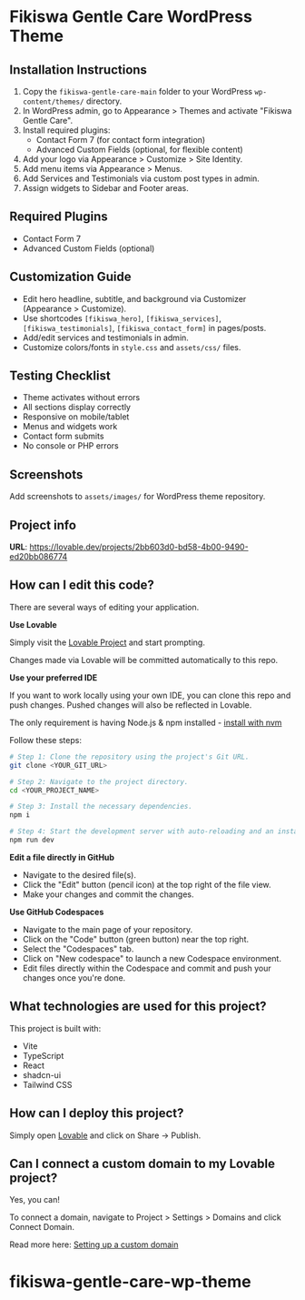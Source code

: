 # Fikiswa Gentle Care WordPress Theme

## Installation Instructions
1. Copy the `fikiswa-gentle-care-main` folder to your WordPress `wp-content/themes/` directory.
2. In WordPress admin, go to Appearance > Themes and activate "Fikiswa Gentle Care".
3. Install required plugins:
   - Contact Form 7 (for contact form integration)
   - Advanced Custom Fields (optional, for flexible content)
4. Add your logo via Appearance > Customize > Site Identity.
5. Add menu items via Appearance > Menus.
6. Add Services and Testimonials via custom post types in admin.
7. Assign widgets to Sidebar and Footer areas.

## Required Plugins
- Contact Form 7
- Advanced Custom Fields (optional)

## Customization Guide
- Edit hero headline, subtitle, and background via Customizer (Appearance > Customize).
- Use shortcodes `[fikiswa_hero]`, `[fikiswa_services]`, `[fikiswa_testimonials]`, `[fikiswa_contact_form]` in pages/posts.
- Add/edit services and testimonials in admin.
- Customize colors/fonts in `style.css` and `assets/css/` files.

## Testing Checklist
- Theme activates without errors
- All sections display correctly
- Responsive on mobile/tablet
- Menus and widgets work
- Contact form submits
- No console or PHP errors

## Screenshots
Add screenshots to `assets/images/` for WordPress theme repository.

## Project info

**URL**: https://lovable.dev/projects/2bb603d0-bd58-4b00-9490-ed20bb086774

## How can I edit this code?

There are several ways of editing your application.

**Use Lovable**

Simply visit the [Lovable Project](https://lovable.dev/projects/2bb603d0-bd58-4b00-9490-ed20bb086774) and start prompting.

Changes made via Lovable will be committed automatically to this repo.

**Use your preferred IDE**

If you want to work locally using your own IDE, you can clone this repo and push changes. Pushed changes will also be reflected in Lovable.

The only requirement is having Node.js & npm installed - [install with nvm](https://github.com/nvm-sh/nvm#installing-and-updating)

Follow these steps:

```sh
# Step 1: Clone the repository using the project's Git URL.
git clone <YOUR_GIT_URL>

# Step 2: Navigate to the project directory.
cd <YOUR_PROJECT_NAME>

# Step 3: Install the necessary dependencies.
npm i

# Step 4: Start the development server with auto-reloading and an instant preview.
npm run dev
```

**Edit a file directly in GitHub**

- Navigate to the desired file(s).
- Click the "Edit" button (pencil icon) at the top right of the file view.
- Make your changes and commit the changes.

**Use GitHub Codespaces**

- Navigate to the main page of your repository.
- Click on the "Code" button (green button) near the top right.
- Select the "Codespaces" tab.
- Click on "New codespace" to launch a new Codespace environment.
- Edit files directly within the Codespace and commit and push your changes once you're done.

## What technologies are used for this project?

This project is built with:

- Vite
- TypeScript
- React
- shadcn-ui
- Tailwind CSS

## How can I deploy this project?

Simply open [Lovable](https://lovable.dev/projects/2bb603d0-bd58-4b00-9490-ed20bb086774) and click on Share -> Publish.

## Can I connect a custom domain to my Lovable project?

Yes, you can!

To connect a domain, navigate to Project > Settings > Domains and click Connect Domain.

Read more here: [Setting up a custom domain](https://docs.lovable.dev/features/custom-domain#custom-domain)
# fikiswa-gentle-care-wp-theme
